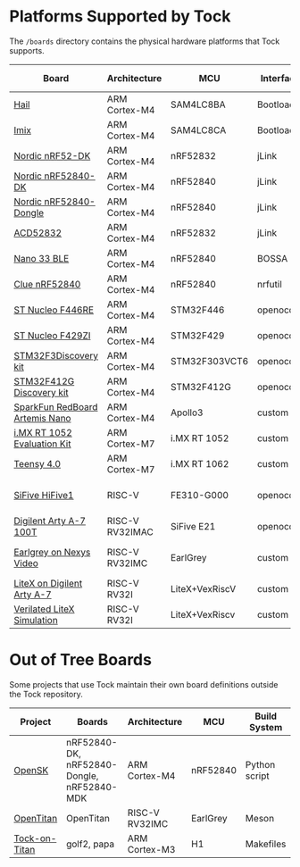 Platforms Supported by Tock
===========================

The `/boards` directory contains the physical hardware platforms
that Tock supports.

| Board                                                                | Architecture    | MCU            | Interface  | App deployment | QEMU Support?     |
|----------------------------------------------------------------------|-----------------|----------------|------------|----------------|-------------------|
| [Hail](hail/README.md)                                               | ARM Cortex-M4   | SAM4LC8BA      | Bootloader | tockloader     | No                |
| [Imix](imix/README.md)                                               | ARM Cortex-M4   | SAM4LC8CA      | Bootloader | tockloader     | No                |
| [Nordic nRF52-DK](nordic/nrf52dk/README.md)                          | ARM Cortex-M4   | nRF52832       | jLink      | tockloader     | No                |
| [Nordic nRF52840-DK](nordic/nrf52840dk/README.md)                    | ARM Cortex-M4   | nRF52840       | jLink      | tockloader     | No                |
| [Nordic nRF52840-Dongle](nordic/nrf52840_dongle/README.md)           | ARM Cortex-M4   | nRF52840       | jLink      | tockloader     | No                |
| [ACD52832](acd52832/README.md)                                       | ARM Cortex-M4   | nRF52832       | jLink      | tockloader     | No                |
| [Nano 33 BLE](nano33ble/README.md)                                   | ARM Cortex-M4   | nRF52840       | BOSSA      | bossac         | No                |
| [Clue nRF52840](clue_nrf52840/README.md)                             | ARM Cortex-M4   | nRF52840       | nrfutil    | custom         | No                |
| [ST Nucleo F446RE](nucleo_f446re/README.md)                          | ARM Cortex-M4   | STM32F446      | openocd    | custom         | #1827             |
| [ST Nucleo F429ZI](nucleo_f429zi/README.md)                          | ARM Cortex-M4   | STM32F429      | openocd    | custom         | #1827             |
| [STM32F3Discovery kit](stm32f3discovery/README.md)                   | ARM Cortex-M4   | STM32F303VCT6  | openocd    | custom         | #1827             |
| [STM32F412G Discovery kit](stm32f412gdiscovery/README.md)            | ARM Cortex-M4   | STM32F412G     | openocd    | custom         | #1827             |
| [SparkFun RedBoard Artemis Nano](redboard_artemis_nano/README.md)    | ARM Cortex-M4   | Apollo3        | custom     | custom         | No                |
| [i.MX RT 1052 Evaluation Kit](imxrt1050-evkb/README.md)              | ARM Cortex-M7   | i.MX RT 1052   | custom     | custom         | No                |
| [Teensy 4.0](teensy40/README.md)                                     | ARM Cortex-M7   | i.MX RT 1062   | custom     | custom         | No                |
| [SiFive HiFive1](hifive1/README.md)                                  | RISC-V          | FE310-G000     | openocd    | tockloader     | [Yes (5.1)][qemu] |
| [Digilent Arty A-7 100T](arty_e21/README.md)                         | RISC-V RV32IMAC | SiFive E21     | openocd    | tockloader     | No                |
| [Earlgrey on Nexys Video](earlgrey_nexysvideo/README.md)             | RISC-V RV32IMC  | EarlGrey       | custom     | custom         | [Yes (5.1)][qemu] |
| [LiteX on Digilent Arty A-7](litex/arty/README.md)                   | RISC-V RV32I    | LiteX+VexRiscV | custom     | custom         | No                |
| [Verilated LiteX Simulation](litex/sim/README.md)                    | RISC-V RV32I    | LiteX+VexRiscv | custom     | custom         | No                |

# Out of Tree Boards

Some projects that use Tock maintain their own board definitions outside the
Tock repository.

| Project                                                  | Boards                                     | Architecture   | MCU      | Build System  |
|----------------------------------------------------------|--------------------------------------------|----------------|----------|---------------|
| [OpenSK](https://github.com/google/opensk)               | nRF52840-DK, nRF52840-Dongle, nRF52840-MDK | ARM Cortex-M4  | nRF52840 | Python script |
| [OpenTitan](https://github.com/lowrisc/opentitan)        | OpenTitan                                  | RISC-V RV32IMC | EarlGrey | Meson         |
| [Tock-on-Titan](https://github.com/google/tock-on-titan) | golf2, papa                                | ARM Cortex-M3  | H1       | Makefiles     |
